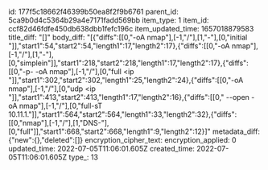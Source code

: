 id: 177f5c18662f46399b50ea8f2f9b6761
parent_id: 5ca9b0d4c5364b29a4e7171fadd569bb
item_type: 1
item_id: ccf82d46fdfe450db638dbb1fefc196c
item_updated_time: 1657018879583
title_diff: "[]"
body_diff: "[{\"diffs\":[[0,\"-oA nmap\"],[-1,\"/\"],[1,\"-\"],[0,\"initial \"]],\"start1\":54,\"start2\":54,\"length1\":17,\"length2\":17},{\"diffs\":[[0,\"-oA nmap\"],[-1,\"/\"],[1,\"-\"],[0,\"simplein\"]],\"start1\":218,\"start2\":218,\"length1\":17,\"length2\":17},{\"diffs\":[[0,\"-p- -oA nmap\"],[-1,\"/\"],[0,\"full &lt;ip \"]],\"start1\":302,\"start2\":302,\"length1\":25,\"length2\":24},{\"diffs\":[[0,\"-oA nmap\"],[-1,\"/\"],[0,\"udp <ip \"]],\"start1\":413,\"start2\":413,\"length1\":17,\"length2\":16},{\"diffs\":[[0,\" --open -oA nmap\"],[-1,\"/\"],[0,\"full-sT 10.11.1.\"]],\"start1\":564,\"start2\":564,\"length1\":33,\"length2\":32},{\"diffs\":[[0,\"nmap\"],[-1,\"/\"],[1,\"DNS-\"],[0,\"full\"]],\"start1\":668,\"start2\":668,\"length1\":9,\"length2\":12}]"
metadata_diff: {"new":{},"deleted":[]}
encryption_cipher_text: 
encryption_applied: 0
updated_time: 2022-07-05T11:06:01.605Z
created_time: 2022-07-05T11:06:01.605Z
type_: 13